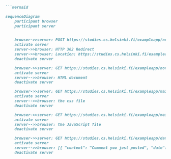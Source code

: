 
```markdown
```mermaid

sequenceDiagram
    participant browser
    participant server
    

    browser->>server: POST https://studies.cs.helsinki.fi/exampleapp/new_note
    activate server
    server->>browser: HTTP 302 Redirect
    server->>browser: Location: https://studies.cs.helsinki.fi/exampleapp/notes
    deactivate server

    browser->>server: GET https://studies.cs.helsinki.fi/exampleapp/notes
    activate server
    server-->>browser: HTML document
    deactivate server

    browser->>server: GET https://studies.cs.helsinki.fi/exampleapp/main.css
    activate server
    server-->>browser: the css file
    deactivate server

    browser->>server: GET https://studies.cs.helsinki.fi/exampleapp/main.js
    activate server
    server-->>browser: the JavaScript file
    deactivate server

    browser->>server: GET https://studies.cs.helsinki.fi/exampleapp/data.json
    activate server
    server-->>browser: [{ "content": "Comment you just posted", "date": "2023-1-1" }, ... ]
    deactivate server 